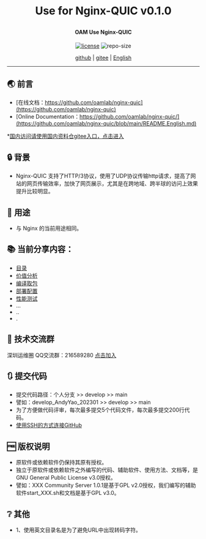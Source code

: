 
<h1 align="center" style="margin: 30px 0 30px; font-weight: bold;">Use for Nginx-QUIC v0.1.0</h1>
<h4 align="center">OAM Use Nginx-QUIC</h4>
<p align="center">
  <a href="./LICENSE"><img alt="license" src="https://img.shields.io/github/license/oamlab/nginx-quic" /></a>
  <img alt="repo-size" src="https://img.shields.io/github/repo-size/oamlab/nginx-quic" />
</p>

<p align="center">
   <a href="https://github.com/oamlab/nginx-quic">github</a> | 
   <a href="https://gitee.com/oamlab/nginx-quic">gitee</a> | 
   <a href="./README.English.md">English</a>
</p>

<p align="center"></p>

---

## 🌏 前言
- [在线文档：https://github.com/oamlab/nginx-quic](https://github.com/oamlab/nginx-quic)
- [Online Documentation：https://github.com/oamlab/nginx-quic/](https://github.com/oamlab/nginx-quic/blob/main/README.English.md)

*[国内访问请使用国内资料仓gitee入口，点击进入](https://gitee.com/oamlab/nginx-quic)

## 🔒 背景
- Nginx-QUIC 支持了HTTP/3协议，使用了UDP协议传输http请求，提高了网站的网页传输效率，加快了网页展示，尤其是在跨地域、跨半球的访问上效果提升比较明显。

## 🔑 用途
- 与 Nginx 的当前用途相同。

## 📚 当前分享内容：

- [目录](./nginx-quic)
- [价值分析](./nginx-quic/3011_Value_Analysis)
- [编译取包](./nginx-quic/3021_Compile_or_Package)
- [部署配置](./nginx-quic/3061_Deploy_Config)
- [性能测试](./nginx-quic/3121_Performance_Testing)
- ...
- ..
- .

## 📶 技术交流群
深圳运维圈 QQ交流群：216589280 [点击加入](https://jq.qq.com/?_wv=1027&k=tdDtDoUp)

## 🔃 提交代码
- 提交代码路径：个人分支 >> develop >> main
- 譬如：develop_AndyYao_202301 >> develop >> main
- 为了方便做代码评审，每次最多提交5个代码文件，每次最多提交200行代码。
- [使用SSH的方式连接GitHub](https://github.com/oamlab/oamlab/blob/main/OAMLab/171_%E8%BF%90%E7%BB%B4%E5%B7%A5%E5%85%B7/301_%E5%BC%80%E5%8F%91%E5%B7%A5%E5%85%B7/211_GitHub_SSH_Key.md)

## 🆓 版权说明
- 原软件或依赖软件仍保持其原有授权。
- 独立于原软件或依赖软件之外编写的代码、辅助软件、使用方法、文档等，是GNU General Public License v3.0授权。
- 譬如：XXX Community Server 1.0.1是基于GPL v2.0授权，我们编写的辅助软件start_XXX.sh和文档是基于GPL v3.0。

## ❔ 其他
- 1、使用英文目录名是为了避免URL中出现转码字符。